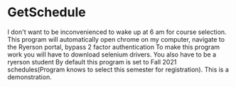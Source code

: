 # GetSchedule
I don't want to be inconvenienced to wake up at 6 am for course selection. This program will automatically open chrome on my computer, navigate to the Ryerson portal, bypass 2 factor authentication
To make this program work you will have to download selenium drivers.
You also have to be a ryerson student
By default this program is set to Fall 2021 schedules(Program knows to select this semester for registration). This is a demonstration. 
